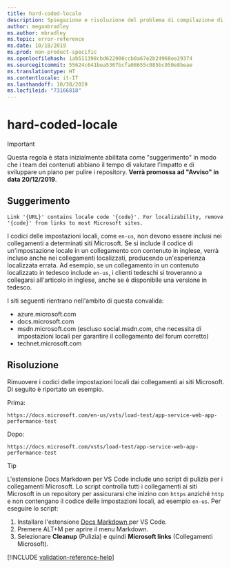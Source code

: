 ```yaml
---
title: hard-coded-locale
description: Spiegazione e risoluzione del problema di compilazione di Docs hard-coded-locale.
author: meganbradley
ms.author: mbradley
ms.topic: error-reference
ms.date: 10/18/2019
ms.prod: non-product-specific
ms.openlocfilehash: 1ab511398cbd622906ccb0a67e2b24968ee29374
ms.sourcegitcommit: 55624c641bea5367bcfa08655c085bc950e8beae
ms.translationtype: HT
ms.contentlocale: it-IT
ms.lasthandoff: 10/30/2019
ms.locfileid: "73166818"
---
```

# <a name="hard-coded-locale"></a>hard-coded-locale

> [!IMPORTANT]
> Questa regola è stata inizialmente abilitata come "suggerimento" in modo che i team dei contenuti abbiano il tempo di valutare l'impatto e di sviluppare un piano per pulire i repository. **Verrà promossa ad "Avviso" in data 20/12/2019**.

## <a name="suggestion"></a>Suggerimento

`Link '{URL}' contains locale code '{code}'. For localizability, remove '{code}' from links to most Microsoft sites.`

I codici delle impostazioni locali, come `en-us`, non devono essere inclusi nei collegamenti a determinati siti Microsoft. Se si include il codice di un'impostazione locale in un collegamento con contenuto in inglese, verrà incluso anche nei collegamenti localizzati, producendo un'esperienza localizzata errata. Ad esempio, se un collegamento in un contenuto localizzato in tedesco include `en-us`, i clienti tedeschi si troveranno a collegarsi all'articolo in inglese, anche se è disponibile una versione in tedesco.

I siti seguenti rientrano nell'ambito di questa convalida:

- azure.microsoft.com
- docs.microsoft.com
- msdn.microsoft.com (escluso social.msdn.com, che necessita di impostazioni locali per garantire il collegamento del forum corretto)
- technet.microsoft.com

## <a name="resolution"></a>Risoluzione

Rimuovere i codici delle impostazioni locali dai collegamenti ai siti Microsoft. Di seguito è riportato un esempio.

Prima:

`https://docs.microsoft.com/en-us/vsts/load-test/app-service-web-app-performance-test`

Dopo:

`https://docs.microsoft.com/vsts/load-test/app-service-web-app-performance-test`

> [!TIP]
> L'estensione Docs Markdown per VS Code include uno script di pulizia per i collegamenti Microsoft. Lo script controlla tutti i collegamenti ai siti Microsoft in un repository per assicurarsi che inizino con `https` anziché `http` e non contengano il codice delle impostazioni locali, ad esempio `en-us`. Per eseguire lo script:
>
> 1. Installare l'estensione [Docs Markdown ](https://marketplace.visualstudio.com/items?itemName=docsmsft.docs-markdown) per VS Code.
> 1. Premere ALT+M per aprire il menu Markdown.
> 1. Selezionare **Cleanup** (Pulizia) e quindi **Microsoft links** (Collegamenti Microsoft).

<!--make sure to add this file to your includes folder and verify the path-->
[!INCLUDE [validation-reference-help](includes/validation-reference-help.md)]
